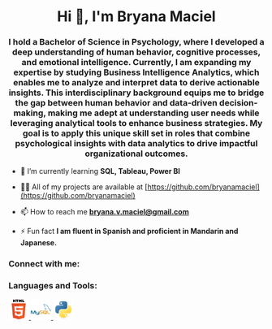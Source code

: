 <h1 align="center">Hi 👋, I'm Bryana Maciel</h1>
<h3 align="center">I hold a Bachelor of Science in Psychology, where I developed a deep understanding of human behavior, cognitive processes, and emotional intelligence. Currently, I am expanding my expertise by studying Business Intelligence Analytics, which enables me to analyze and interpret data to derive actionable insights. This interdisciplinary background equips me to bridge the gap between human behavior and data-driven decision-making, making me adept at understanding user needs while leveraging analytical tools to enhance business strategies. My goal is to apply this unique skill set in roles that combine psychological insights with data analytics to drive impactful organizational outcomes.</h3>

- 🌱 I’m currently learning **SQL, Tableau, Power BI**

- 👨‍💻 All of my projects are available at [https://github.com/bryanamaciel](https://github.com/bryanamaciel)

- 📫 How to reach me **bryana.v.maciel@gmail.com**

- ⚡ Fun fact **I am fluent in Spanish and proficient in Mandarin and Japanese.**

<h3 align="left">Connect with me:</h3>
<p align="left">
</p>

<h3 align="left">Languages and Tools:</h3>
<p align="left"> <a href="https://www.w3.org/html/" target="_blank" rel="noreferrer"> <img src="https://raw.githubusercontent.com/devicons/devicon/master/icons/html5/html5-original-wordmark.svg" alt="html5" width="40" height="40"/> </a> <a href="https://www.mysql.com/" target="_blank" rel="noreferrer"> <img src="https://raw.githubusercontent.com/devicons/devicon/master/icons/mysql/mysql-original-wordmark.svg" alt="mysql" width="40" height="40"/> </a> <a href="https://www.python.org" target="_blank" rel="noreferrer"> <img src="https://raw.githubusercontent.com/devicons/devicon/master/icons/python/python-original.svg" alt="python" width="40" height="40"/> </a> </p>
